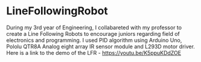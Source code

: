 # LineFollowingRobot
During my 3rd year of Engineering, I collabareted with my professor to create a Line Following Robots to encourage juniors regarding field of electronics and programming. I used PID algorithm using Arduino Uno, Pololu QTR8A Analog eight array IR sensor module and L293D motor driver. 
Here is a link to the demo of the LFR - https://youtu.be/K5ppuKDdZOE
